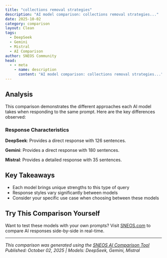 ```yaml
---
title: "collections removal strategies"
description: "AI model comparison: collections removal strategies..."
date: 2025-10-02
category: comparison
layout: Clean
tags:
  - DeepSeek
  - Gemini
  - Mistral
  - AI Comparison
author: SNEOS Community
head:
  - - meta
    - name: description
      content: "AI model comparison: collections removal strategies..."
---
```


<ChatComparison
  title="collections removal strategies"
  prompt="collections removal strategies"
  :responses='{
    "DeepSeek": "Of course. \u0022Collections removal strategies\u0022 refers to the systematic approaches for getting negative items (like late payments, charge-offs, or defaults) removed from your credit reports. This is a critical process for improving your credit score.\n\nHere is a comprehensive guide to collections removal strategies, from the most straightforward to the more advanced.\n\n### The Two Foundational Principles\n\n1.  **The Law:** Your rights are governed primarily by the **Fair Credit Reporting Act (FCRA)**. This law mandates that anything on your credit report must be accurate, verifiable, and fair. It gives you the right to dispute inaccurate information.\n2.  **The Goal:** To have the collection account completely deleted from your credit report, not just marked as \u0022paid.\u0022 A \u0022paid collection\u0022 can still significantly harm your score.\n\n---\n\n## Strategy 1: The Direct Dispute (The First Line of Attack)\n\nThis is the standard, \u0022by-the-book\u0022 method for dealing with errors. You dispute the information directly with the credit bureaus (Equifax, Experian, and TransUnion).\n\n### When to Use It:\n*   There is a factual error (wrong amount, wrong date, wrong account number).\n*   The account isn\u0027t yours (identity theft or mixed file).\n*   The collection is past the 7-year reporting limit.\n*   The collection agency hasn\u0027t followed proper procedures (like notifying you of the debt).\n\n### How to Do It:\n1.  **Get Your Reports:** Obtain your free reports from [AnnualCreditReport.com](https://www.annualcreditreport.com).\n2.  **Identify the Error:** Clearly note what is inaccurate about the collection entry.\n3.  **Write a Dispute Letter:** Send a formal, written dispute letter to each credit bureau reporting the error. **Do not use the online dispute form for collections if you can avoid it,** as it limits your options and evidence.\n    *   **Include:** Your personal information, a clear statement of what is inaccurate, and why it\u0027s inaccurate.\n    *   **Enclose:** Copies (not originals) of any documents that prove your claim. Highlight the relevant parts.\n    *   **Send it via Certified Mail:** This creates a paper trail and proves they received it.\n4.  **The Bureaus\u0027 Duty:** The credit bureau has 30 days (with a few exceptions) to investigate your claim by contacting the data furnisher (the collection agency). If the furnisher cannot verify the information, the bureau must delete it.\n\n**Success Rate:** Variable. Works well for clear-cut errors but often fails if the collection agency simply \u0022verifies\u0022 the debt as accurate.\n\n---\n\n## Strategy 2: Debt Validation (The \u0022Nuclear Option\u0022 for New Collections)\n\nThis is a powerful right granted by the **Fair Debt Collection Practices Act (FDCPA)**. You demand that the collection agency proves you owe the debt *and* that they have the legal right to collect it.\n\n### When to Use It:\n*   **This is time-sensitive!** You must send a debt validation letter within **30 days** of first being contacted by the collection agency about the debt.\n*   It\u0027s most effective for older debts that have been sold multiple times, as the paper trail is often lost.\n\n### How to Do It:\n1.  **Send a Debt Validation Letter:** Write a letter demanding full validation of the debt.\n2.  **What to Ask For:** Request specific documents:\n    *   The original signed contract or agreement.\n    *   A complete accounting of how the debt was calculated.\n    *   Proof that they are licensed to collect in your state.\n    *   Proof of the chain of title, showing how the debt was legally assigned to them.\n3.  **The Collection Agency\u0027s Duty:** Upon receiving your letter, they must **cease all collection activity** until they provide validation. If they cannot provide sufficient proof, they must delete the account and cannot continue collecting.\n\n**Success Rate:** High for debts that lack proper documentation. Many junk debt buyers cannot validate a debt properly.\n\n---\n\n## Strategy 3: The \u0022Pay for Delete\u0022 (The Negotiation Tactic)\n\nThis is a negotiation where you offer to pay the debt in exchange for the collection agency completely removing the entry from your credit reports.\n\n### When to Use It:\n*   The debt is accurate, and you have the means to pay it (or a portion of it).\n*   Direct disputes and debt validation have failed.\n*   You need a quick score boost (e.g., for a mortgage application).\n\n### How to Do It:\n1.  **Determine Your Offer:** Decide what you can afford (e.g., 30%-60% of the balance) or if you will pay in full.\n2.  **Make Contact (in writing!):** Call to gauge their willingness, but **get everything in writing before you pay a single dollar.**\n3.  **Send a \u0022Pay for Delete\u0022 Letter:** Your letter should state:\n    *   You are disputing the debt but are willing to settle it to avoid further hassle.\n    *   Your settlement offer (e.g., \u0022$300 as full settlement for the $600 debt\u0022).\n    *   The condition: **Upon receipt of payment, they will completely delete the trade line from all three credit bureaus.**\n    *   They must agree in writing *before* you pay.\n4.  **Get the Agreement in Writing:** Do not accept a verbal promise. The written agreement is your only proof.\n\n**Sample \u0022Pay for Delete\u0022 Agreement Clause:**\n\u003E \u0022In exchange for a one-time payment of $[Amount], [Collection Agency] agrees to permanently delete account # [Account Number] from all credit reporting agencies (Equifax, Experian, and TransUnion) within 30 days of receiving payment and will not re-report it. This payment will be considered full settlement of the debt.\u0022\n\n**Success Rate:** Good, but not all collection agencies agree. Some have policies against it, but it\u0027s always worth trying.\n\n---\n\n## Strategy 4: The Goodwill Letter (For Paid Collections)\n\nIf you\u0027ve already paid the collection, you can\u0027t use \u0022Pay for Delete.\u0022 Instead, you appeal to the collector\u0027s goodwill.\n\n### When to Use It:\n*   The collection account has already been paid (by you or a previous settlement).\n*   You have a good reason for the late payment (job loss, medical emergency, etc.).\n*   You have a otherwise positive payment history.\n\n### How to Do It:\n1.  **Write a Goodwill Letter:** Address it to the executive offices or the department that handles credit reporting.\n2.  **Be Polite and Honest:**\n    *   Take responsibility for the debt.\n    *   Explain the circumstances that led to the delinquency (be brief and sincere).\n    *   Highlight your current financial responsibility.\n    *   Ask for a \u0022goodwill gesture\u0022 of deleting the account from your credit reports.\n3.  **Follow Up:** You may need to send letters to multiple contacts or try more than once.\n\n**Success Rate:** Low to moderate, but it costs nothing to try. It works surprisingly often with original creditors (like credit card companies) and smaller collection agencies.\n\n---\n\n## Advanced \u0026 Situational Strategies\n\n*   **Escalate to the CFPB:** If a credit bureau or collector is violating your rights (e.g., not investigating a dispute), file a complaint with the Consumer Financial Protection Bureau (CFPB). This often gets a faster, more serious response.\n*   **Dispute with the Data Furnisher:** You can also send a dispute letter directly to the collection agency itself (the data furnisher). If they don\u0027t respond, you can then demand the bureaus delete it.\n*   **Legal Violations:** If a collector violates the FDCPA or FCRA (e.g., by misrepresenting the debt, reporting inaccurate information, or failing to mark an account as \u0022disputed\u0022), you may have a legal claim against them. You can use this as leverage for a deletion. **Consult a consumer attorney in this case.**\n\n### Summary \u0026 Quick Guide\n\n| Strategy | Best For... | Key Law | Success Rate |\n| :--- | :--- | :--- | :--- |\n| **Direct Dispute** | Factual inaccuracies, old debts. | FCRA | Low-Moderate |\n| **Debt Validation** | Newly-reported collections, old sold debts. | FDCPA | High (if timely) |\n| **Pay for Delete** | Accurate debts you can afford to settle. | Negotiation | Moderate-High |\n| **Goodwill Letter** | Collections already paid. | Persuasion | Low-Moderate |\n\n### Crucial Final Tips\n\n1.  **Document Everything:** Keep copies of all letters, emails, and notes from phone calls (including dates, times, and names).\n2.  **Be Patient and Persistent:** This process can take months and may require multiple attempts.\n3.  **Check All Three Bureaus:** An account might be on one, two, or all three reports. You must dispute it with each bureau where it appears.\n4.  **Know the Age of the Debt:** Debts have a legal \u0022statute of limitations\u0022 for how long you can be sued. This is different from the 7-year credit reporting time limit. Be aware of both.",
    "Gemini": "Collections removal strategies are crucial for managing memory and performance in various programming contexts. Here\u0027s a breakdown of different strategies and considerations:\n\n**I. Understanding the Context**\n\nBefore diving into specific strategies, it\u0027s important to understand the context:\n\n*   **Programming Language \u0026 Framework:** The language and its associated frameworks (e.g., Java\u0027s Collections Framework, C#\u0027s LINQ, Python\u0027s built-in data structures) will offer specific methods and approaches for collection manipulation.\n\n*   **Collection Type:**  Different collection types (lists, sets, dictionaries/maps, queues, etc.) have different performance characteristics and removal considerations.\n\n*   **Data Structure Implementation:** Underlying data structures (arrays, linked lists, trees, hash tables) impact removal complexity.\n\n*   **Frequency of Removal:** Is removal a frequent operation or a rare occurrence? Frequent removals can necessitate more efficient algorithms and data structures.\n\n*   **Order Matters:** Does the order of remaining elements need to be preserved?  Preserving order often adds overhead.\n\n*   **Mutability:** Are you allowed to modify the original collection (in-place removal) or do you need to create a new collection with the elements to be removed?\n\n*   **Concurrency:** Are multiple threads accessing and modifying the collection simultaneously?  Concurrency requires thread-safe removal strategies.\n\n**II. Common Removal Strategies**\n\nHere\u0027s a breakdown of common strategies, organized by approach:\n\n**A. In-Place Removal (Modifying the Original Collection)**\n\n*   **Iterative Removal with Index Tracking:**\n\n    *   **Concept:** Iterate through the collection using an index and remove elements based on a condition.  Care is needed because removing elements shifts subsequent elements, potentially skipping over them if you aren\u0027t careful with your index update.\n\n    *   **Example (Python):**\n\n        \u0060\u0060\u0060python\n        my_list = [1, 2, 3, 4, 5, 6]\n        i = 0\n        while i \u003C len(my_list):\n            if my_list[i] % 2 == 0:  # Remove even numbers\n                del my_list[i]      # or my_list.pop(i)\n            else:\n                i \u002B= 1  # Only increment if not removed\n        print(my_list) # Output: [1, 3, 5]\n        \u0060\u0060\u0060\n\n    *   **Caveats:** Inefficient for ArrayList-like structures (arrays) because removing an element in the middle requires shifting all subsequent elements, leading to O(n) time complexity per removal.  Crucially, if you\u0027re removing *multiple* elements, you *must* decrement \u0060i\u0060 when an element is removed to avoid skipping the next element.  The \u0060while\u0060 loop is often necessary.\n\n    *   **Better with LinkedLists:** Much more efficient with LinkedLists because removal involves just updating pointers (O(1) time complexity).\n\n*   **Iterative Removal with Reverse Traversal:**\n\n    *   **Concept:** Iterate through the collection in reverse order. This avoids the index shifting problem, as removing an element doesn\u0027t affect the indices of elements you haven\u0027t yet processed.\n\n    *   **Example (Python):**\n\n        \u0060\u0060\u0060python\n        my_list = [1, 2, 3, 4, 5, 6]\n        for i in range(len(my_list) - 1, -1, -1): # Reverse iteration\n            if my_list[i] % 2 == 0:\n                del my_list[i]\n        print(my_list) # Output: [1, 3, 5]\n        \u0060\u0060\u0060\n\n    *   **Advantages:**  Avoids the index shifting problem.\n\n    *   **Disadvantages:** Still potentially inefficient for ArrayList-like structures.\n\n*   **Using Iterator\u0027s \u0060remove()\u0060 Method (Java, other languages):**\n\n    *   **Concept:** Obtain an iterator for the collection and use the iterator\u0027s \u0060remove()\u0060 method to remove elements. This is the *safest* and most recommended way to remove elements while iterating in many languages (like Java).  It avoids \u0060ConcurrentModificationException\u0060 and handles index management correctly.\n\n    *   **Example (Java):**\n\n        \u0060\u0060\u0060java\n        import java.util.ArrayList;\n        import java.util.Iterator;\n\n        public class RemovalExample {\n            public static void main(String[] args) {\n                ArrayList\u003CInteger\u003E myList = new ArrayList\u003C\u003E();\n                myList.add(1);\n                myList.add(2);\n                myList.add(3);\n                myList.add(4);\n                myList.add(5);\n                myList.add(6);\n\n                Iterator\u003CInteger\u003E iterator = myList.iterator();\n                while (iterator.hasNext()) {\n                    Integer element = iterator.next();\n                    if (element % 2 == 0) {\n                        iterator.remove(); // Safe removal\n                    }\n                }\n\n                System.out.println(myList); // Output: [1, 3, 5]\n            }\n        }\n        \u0060\u0060\u0060\n\n    *   **Advantages:**  Safe, correct, and often the most efficient in-place removal strategy when combined with the appropriate collection type.\n\n    *   **Disadvantages:**  Requires using an iterator, which might be slightly more verbose than direct indexing.\n\n*   **\u0060removeIf()\u0060 method (Java 8\u002B):**\n\n    *   **Concept:** Uses a lambda expression or method reference to define the removal condition directly on the collection.\n\n    *   **Example (Java):**\n\n        \u0060\u0060\u0060java\n        import java.util.ArrayList;\n\n        public class RemovalExample {\n            public static void main(String[] args) {\n                ArrayList\u003CInteger\u003E myList = new ArrayList\u003C\u003E();\n                myList.add(1);\n                myList.add(2);\n                myList.add(3);\n                myList.add(4);\n                myList.add(5);\n                myList.add(6);\n\n                myList.removeIf(element -\u003E element % 2 == 0); // Lambda expression\n                System.out.println(myList); // Output: [1, 3, 5]\n            }\n        }\n        \u0060\u0060\u0060\n\n    *   **Advantages:**  Concise, expressive, and often optimized by the JVM.\n\n    *   **Disadvantages:**  Requires Java 8 or later.  Internally, it typically uses an iterator.\n\n**B. Creating a New Collection (Non-In-Place Removal)**\n\n*   **Filtering (using \u0060filter\u0060 or similar):**\n\n    *   **Concept:** Create a new collection containing only the elements that *do not* meet the removal condition.  This is often the most readable and maintainable approach when order needs to be preserved.\n\n    *   **Example (Python):**\n\n        \u0060\u0060\u0060python\n        my_list = [1, 2, 3, 4, 5, 6]\n        new_list = [x for x in my_list if x % 2 != 0]  # List comprehension\n        print(new_list)  # Output: [1, 3, 5]\n        \u0060\u0060\u0060\n\n    *   **Example (Java 8\u002B):**\n\n        \u0060\u0060\u0060java\n        import java.util.ArrayList;\n        import java.util.List;\n        import java.util.stream.Collectors;\n\n        public class RemovalExample {\n            public static void main(String[] args) {\n                List\u003CInteger\u003E myList = new ArrayList\u003C\u003E();\n                myList.add(1);\n                myList.add(2);\n                myList.add(3);\n                myList.add(4);\n                myList.add(5);\n                myList.add(6);\n\n                List\u003CInteger\u003E new_list = myList.stream()\n                                            .filter(x -\u003E x % 2 != 0)  // Filter even numbers\n                                            .collect(Collectors.toList());\n                System.out.println(new_list); // Output: [1, 3, 5]\n            }\n        }\n        \u0060\u0060\u0060\n\n    *   **Example (C# with LINQ):**\n\n        \u0060\u0060\u0060csharp\n        using System;\n        using System.Collections.Generic;\n        using System.Linq;\n\n        public class RemovalExample {\n            public static void Main(string[] args) {\n                List\u003Cint\u003E myList = new List\u003Cint\u003E() {1, 2, 3, 4, 5, 6};\n                List\u003Cint\u003E new_list = myList.Where(x =\u003E x % 2 != 0).ToList(); // LINQ\n                Console.WriteLine(string.Join(\u0022, \u0022, new_list)); // Output: 1, 3, 5\n            }\n        }\n        \u0060\u0060\u0060\n\n    *   **Advantages:**  Preserves the original collection, avoids modification issues, highly readable, often efficient with modern language features (streams, LINQ).  Generally the preferred approach when you *don\u0027t* need to modify the original list in place.\n\n    *   **Disadvantages:** Creates a new collection, which can consume more memory. Might be slightly slower than some in-place removal methods for very large collections *if* the creation of the new collection introduces significant overhead.\n\n*   **Copying and Removing:**\n\n    *   **Concept:**  Create a copy of the original collection and then perform in-place removal on the copy.  This is useful if you need to keep the original intact but want to use in-place removal techniques.\n\n    *   **Example (Python):**\n\n        \u0060\u0060\u0060python\n        import copy\n\n        my_list = [1, 2, 3, 4, 5, 6]\n        new_list = copy.copy(my_list) # Shallow copy\n        i = 0\n        while i \u003C len(new_list):\n            if new_list[i] % 2 == 0:\n                del new_list[i]\n            else:\n                i \u002B= 1\n        print(my_list)   # Output: [1, 2, 3, 4, 5, 6] (original unchanged)\n        print(new_list)  # Output: [1, 3, 5]\n        \u0060\u0060\u0060\n\n    *   **Advantages:**  Preserves the original, allows in-place removal on a copy.\n\n    *   **Disadvantages:**  Memory overhead of creating the copy.\n\n**III. Strategies Based on Collection Type**\n\n*   **Lists (Arrays, ArrayLists):**\n\n    *   **In-place removal with index tracking (carefully):**  As mentioned, requires careful index management.\n    *   **Reverse iteration for in-place removal:** Avoids index shifting issues.\n    *   **Using the iterator\u0027s \u0060remove()\u0060 method:** The preferred way for in-place removal during iteration.\n    *   **Filtering to create a new list:**  Often the most readable and maintainable.\n\n*   **LinkedLists:**\n\n    *   **In-place removal using an iterator:** Very efficient due to the nature of linked lists (O(1) removal).\n    *   **Filtering to create a new list:**  Still a viable option, but less important from a performance perspective than with arrays.\n\n*   **Sets:**\n\n    *   **\u0060removeIf()\u0060 (Java):**  Efficient for removing elements based on a condition.\n    *   **Creating a new set with filtering:** Suitable for preserving the original set.\n    *   **\u0060retainAll()\u0060 (Java):**  Keeps only the elements that are present in another collection. This can be useful if you have a set of elements to *keep* instead of elements to remove.\n\n*   **Dictionaries/Maps:**\n\n    *   **Iterating and removing keys:**  Similar to lists, be careful about modifying the dictionary while iterating over it. Use an iterator\u0027s \u0060remove()\u0060 method if available.\n    *   **Creating a new dictionary with filtered key-value pairs:** A common and safe approach.\n    *   **\u0060removeIf()\u0060 (for values) or a similar approach combined with key iteration.**  Requires careful handling of key removal during iteration.\n\n*   **Queues:**\n\n    *   **Dequeuing elements and adding them to a new queue (if they should be kept):**  The typical approach for queue manipulation.  Queues are often used in a \u0022process and remove\u0022 fashion, so removal is inherent in their usage.\n\n**IV. Considerations for Concurrency**\n\nWhen multiple threads access and modify a collection concurrently, you need to use thread-safe removal strategies:\n\n*   **Synchronized Collections:**\n\n    *   Use collections from the \u0060java.util.concurrent\u0060 package (e.g., \u0060ConcurrentHashMap\u0060, \u0060ConcurrentLinkedQueue\u0060, \u0060CopyOnWriteArrayList\u0060). These collections are designed for concurrent access and modification.\n    *   In older code, you might see \u0060Collections.synchronizedList()\u0060, \u0060Collections.synchronizedMap()\u0060, etc.  These provide basic thread safety, but they can still become bottlenecks due to coarse-grained locking.\n\n*   **Locks:**\n\n    *   Use explicit locks (e.g., \u0060ReentrantLock\u0060) to synchronize access to the collection during removal operations.  This allows you to control the granularity of locking and potentially improve performance compared to synchronized collections.\n\n*   **Copy-on-Write:**\n\n    *   \u0060CopyOnWriteArrayList\u0060 creates a new copy of the list whenever it\u0027s modified.  Reads are very fast because they don\u0027t require locking, but writes are expensive. Suitable for scenarios where reads are much more frequent than writes.\n\n*   **Atomic Operations:**\n\n    *   For simple removal operations (e.g., removing a single element), you might be able to use atomic operations (e.g., \u0060AtomicInteger\u0060, \u0060AtomicReference\u0060) to ensure thread safety.\n\n**V. Optimization Techniques**\n\n*   **Pre-filtering:** If you have a large collection and a complex removal condition, consider pre-filtering the collection to reduce the number of elements that need to be evaluated by the removal logic.\n\n*   **Bulk Operations:**  Some collections offer bulk removal methods (e.g., \u0060removeAll()\u0060, \u0060retainAll()\u0060).  These can be more efficient than individual element removals.\n\n*   **Data Structure Choice:** The choice of data structure has a significant impact on removal performance.  For example, if you need to perform frequent removals from the middle of a list, a \u0060LinkedList\u0060 might be a better choice than an \u0060ArrayList\u0060.  If order doesn\u0027t matter and you need to check for the existence of elements frequently, a \u0060HashSet\u0060 might be a good choice.\n\n*   **Lazy Removal:**  Instead of immediately removing elements, you could mark them as \u0022deleted\u0022 and then perform a batch removal operation later.  This can be useful for reducing the overhead of frequent removals.\n\n**VI. Summary: Choosing the Right Strategy**\n\nHere\u0027s a decision guide to help you choose the appropriate removal strategy:\n\n1.  **Mutability Requirement:**\n    *   Do you need to preserve the original collection?  If so, choose filtering or copying.\n2.  **Collection Type:**\n    *   \u0060ArrayList\u0060:  Filtering is often best for readability.  Iterator\u0027s \u0060remove()\u0060 is the preferred in-place method.\n    *   \u0060LinkedList\u0060:  Iterator\u0027s \u0060remove()\u0060 is highly efficient.\n    *   \u0060Set\u0060: \u0060removeIf()\u0060 or filtering.\n    *   \u0060Map\u0060:  Filtering to create a new map or iterator-based removal.\n3.  **Concurrency:**\n    *   Use \u0060java.util.concurrent\u0060 collections or explicit locking.\n4.  **Performance:**\n    *   For large collections and frequent removals, carefully consider the performance characteristics of the chosen strategy.  Profile your code to identify bottlenecks.\n5.  **Readability and Maintainability:**\n    *   Choose the strategy that is the most readable and maintainable, even if it\u0027s slightly less performant.  Performance optimizations should be done only when necessary.\n\nIn conclusion, selecting the best collections removal strategy depends heavily on the specific requirements of your application.  Carefully consider the factors discussed above to make an informed decision. Always prioritize correctness and readability first, and then optimize for performance if necessary.\n",
    "Mistral": "Removing collections from your credit report can be a challenging but important step in improving your credit score. Here are some strategies you can consider:\n\n### 1. **Pay for Delete**\n- **Negotiate with the Collection Agency:** Contact the collection agency and offer to pay the debt in full or a portion of it in exchange for them removing the collection account from your credit report.\n- **Get It in Writing:** Ensure you get any agreement in writing before making any payments. This can serve as proof if the collection agency does not follow through.\n\n### 2. **Dispute the Collection**\n- **Check for Errors:** Review your credit report for any inaccuracies or errors related to the collection account.\n- **File a Dispute:** If you find any errors, file a dispute with the credit bureaus (Equifax, Experian, and TransUnion). They are required to investigate and remove any inaccurate information.\n\n### 3. **Goodwill Letter**\n- **Write a Letter:** If you have already paid the collection account, you can write a goodwill letter to the collection agency asking them to remove the account from your credit report.\n- **Explain Your Situation:** Include any extenuating circumstances that led to the debt, such as medical emergencies or job loss.\n\n### 4. **Wait for the Statute of Limitations**\n- **Understand the Time Frame:** Collection accounts can remain on your credit report for up to seven years from the date of the first delinquency. After this period, they will automatically fall off your report.\n- **Check State Laws:** The statute of limitations for debt collection varies by state, so be aware of the specific laws in your area.\n\n### 5. **Professional Help**\n- **Credit Repair Services:** Consider hiring a credit repair company that specializes in removing negative items from credit reports.\n- **Legal Assistance:** If you feel the collection agency is acting unlawfully, you may want to consult with a consumer rights attorney.\n\n### 6. **Debt Validation**\n- **Request Validation:** Within 30 days of receiving the first collection notice, you can send a debt validation letter to the collection agency asking them to verify the debt.\n- **Follow Up:** If the agency cannot validate the debt, they must remove it from your credit report.\n\n### 7. **Settlement Agreement**\n- **Negotiate a Settlement:** If you cannot afford to pay the full amount, negotiate a settlement for a lower amount. Ensure that the settlement agreement includes the removal of the collection account from your credit report.\n\n### 8. **Credit Reporting Time Limits**\n- **Know the Limits:** Understand that even if you pay off a collection account, it will still remain on your credit report for up to seven years unless you negotiate its removal.\n\n### 9. **Credit Counseling**\n- **Seek Advice:** Non-profit credit counseling agencies can provide guidance on managing your debt and improving your credit score.\n\n### 10. **Monitor Your Credit Report**\n- **Regular Checks:** Regularly check your credit report to ensure that any removed collections stay off and that no new errors appear.\n\n### Tips for Success:\n- **Document Everything:** Keep detailed records of all communications with collection agencies and credit bureaus.\n- **Be Patient:** Removing collections can take time, so be patient and persistent.\n- **Stay Informed:** Educate yourself on your rights under the Fair Credit Reporting Act (FCRA) and the Fair Debt Collection Practices Act (FDCPA).\n\nBy employing these strategies, you can work towards removing collections from your credit report and improving your overall credit health."
  }'
  published-date="12:10"
/>

## Analysis

This comparison demonstrates the different approaches each AI model takes when responding to the same prompt. Here are the key differences observed:

### Response Characteristics

**DeepSeek**: Provides a direct response with 126 sentences. 

**Gemini**: Provides a direct response with 180 sentences. 

**Mistral**: Provides a detailed response with 35 sentences. 

## Key Takeaways

- Each model brings unique strengths to this type of query
- Response styles vary significantly between models
- Consider your specific use case when choosing between these models

## Try This Comparison Yourself

Want to test these models with your own prompts? Visit [SNEOS.com](https://sneos.com) to compare AI responses side-by-side in real-time.

---

*This comparison was generated using the [SNEOS AI Comparison Tool](https://sneos.com)*
*Published: October 02, 2025 | Models: DeepSeek, Gemini, Mistral*
